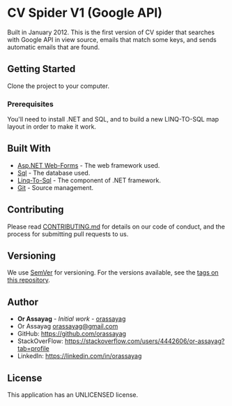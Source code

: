 # CV Spider V1 (Google API)

Built in January 2012. This is the first version of CV spider that searches with Google API in view source, emails that match some keys, and sends automatic emails that are found.

## Getting Started

Clone the project to your computer.

### Prerequisites

You'll need to install .NET and SQL, and to build a new LINQ-TO-SQL map layout in order to make it work.

## Built With

* [Asp.NET Web-Forms](https://www.asp.net/web-forms) - The web framework used.
* [Sql](https://azure.microsoft.com/en-us/services/sql-database) - The database used.
* [Linq-To-Sql](https://docs.microsoft.com/en-us/dotnet/framework/data/adonet/sql/linq) - The component of .NET framework.
* [Git](https://git-scm.com) - Source management.

## Contributing

Please read [CONTRIBUTING.md](https://gist.github.com/PurpleBooth/b24679402957c63ec426) for details on our code of conduct, and the process for submitting pull requests to us.

## Versioning

We use [SemVer](http://semver.org/) for versioning. For the versions available, see the [tags on this repository](https://github.com/your/project/tags).

## Author

* **Or Assayag** - *Initial work* - [orassayag](https://github.com/orassayag)
* Or Assayag <orassayag@gmail.com>
* GitHub: https://github.com/orassayag
* StackOverFlow: https://stackoverflow.com/users/4442606/or-assayag?tab=profile
* LinkedIn: https://linkedin.com/in/orassayag

## License

This application has an UNLICENSED license.